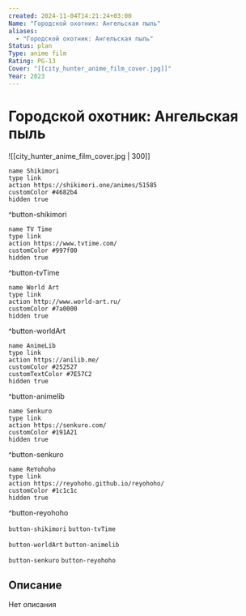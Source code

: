 ```yaml
---
created: 2024-11-04T14:21:24+03:00
Name: "Городской охотник: Ангельская пыль"
aliases:
  - "Городской охотник: Ангельская пыль"
Status: plan
Type: anime film
Rating: PG-13
Cover: "[[city_hunter_anime_film_cover.jpg]]"
Year: 2023
---
```


# Городской охотник: Ангельская пыль

![[city_hunter_anime_film_cover.jpg | 300]]

```button
name Shikimori
type link
action https://shikimori.one/animes/51585
customColor #4682b4
hidden true
```
^button-shikimori

```button
name TV Time
type link
action https://www.tvtime.com/
customColor #997f00
hidden true
```
^button-tvTime

```button
name World Art
type link
action http://www.world-art.ru/
customColor #7a0000
hidden true
```
^button-worldArt

```button
name AnimeLib
type link
action https://anilib.me/
customColor #252527
customTextColor #7E57C2
hidden true
```
^button-animelib

```button
name Senkuro
type link
action https://senkuro.com/
customColor #191A21
hidden true
```
^button-senkuro

```button
name ReYohoho
type link
action https://reyohoho.github.io/reyohoho/
customColor #1c1c1c
hidden true
```
^button-reyohoho

`button-shikimori` `button-tvTime`

`button-worldArt` `button-animelib`

`button-senkuro` `button-reyohoho`

## Описание

Нет описания
